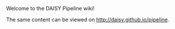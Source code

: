Welcome to the DAISY Pipeline wiki!

The same content can be viewed on http://daisy.github.io/pipeline.
